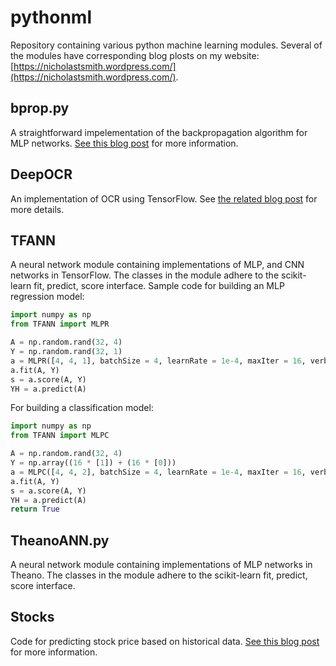 # pythonml

Repository containing various python machine learning modules. Several of the modules have corresponding blog plosts on my website: [https://nicholastsmith.wordpress.com/](https://nicholastsmith.wordpress.com/).

## bprop.py

A straightforward impelementation of the backpropagation algorithm for MLP networks. [See this blog post](https://nicholastsmith.wordpress.com/2016/03/27/multi-layer-perceptrons-and-backpropagation-a-derivation-and-implementation-in-python/) for more information.

## DeepOCR

An implementation of OCR using TensorFlow. See [the related blog post](https://nicholastsmith.wordpress.com/2017/10/14/deep-learning-ocr-using-tensorflow-and-python/) for more details.

## TFANN

A neural network module containing implementations of MLP, and CNN networks in TensorFlow. The classes in the module adhere to the scikit-learn fit, predict, score interface. Sample code for building an MLP regression model:

```python
import numpy as np
from TFANN import MLPR

A = np.random.rand(32, 4)
Y = np.random.rand(32, 1)
a = MLPR([4, 4, 1], batchSize = 4, learnRate = 1e-4, maxIter = 16, verbose = True)
a.fit(A, Y)
s = a.score(A, Y)
YH = a.predict(A)
```

For building a classification model:

```python
import numpy as np
from TFANN import MLPC

A = np.random.rand(32, 4)
Y = np.array((16 * [1]) + (16 * [0]))
a = MLPC([4, 4, 2], batchSize = 4, learnRate = 1e-4, maxIter = 16, verbose = True)
a.fit(A, Y)
s = a.score(A, Y)
YH = a.predict(A)
return True
```

## TheanoANN.py

A neural network module containing implementations of MLP networks in Theano. The classes in the module adhere to the scikit-learn fit, predict, score interface.

## Stocks

Code for predicting stock price based on historical data. [See this blog post](https://nicholastsmith.wordpress.com/2016/11/04/stock-market-prediction-in-python-part-2/) for more information.